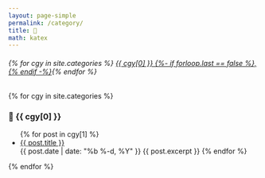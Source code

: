 ```yaml
---
layout: page-simple
permalink: /category/
title: 📑
math: katex
---
```

<span><h6>{% for cgy in site.categories %} <a href="#{{ cgy[0] | slugify }}">{{ cgy[0] }} {%- if forloop.last == false %},{% endif -%}</a>{% endfor %}</h6></span>

{% for cgy in site.categories %}
  <h3 id="{{ cgy[0] | slugify }}">📑 {{ cgy[0] }}</h3>
  <ul>
    {% for post in cgy[1] %}
      <li><a class="post-link" href="{{ site.baseurl }}{{ post.url }}">{{ post.title }}</a></li>
      {{ post.date | date: "%b %-d, %Y" }}
      {{ post.excerpt }}
    {% endfor %}
  </ul>
{% endfor %}
